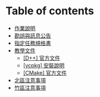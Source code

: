 # Table of contents

* [作業說明](README.md)
* [勘誤與訊息公告](announcement.md)
* [指定任務規格書](spec.md)
* [教學文件](docs/README.md)
  * [\[D++\] 官方文件](https://dpp.dev/)
  * [\[vcpkg\] 安裝說明](https://github.com/Microsoft/vcpkg)
  * [\[CMake\] 官方文件](https://cmake.org/cmake/help/latest/guide/tutorial/)
* [北區注意事項](tprules.md)
* [竹區注意事項](hcrules.md)
